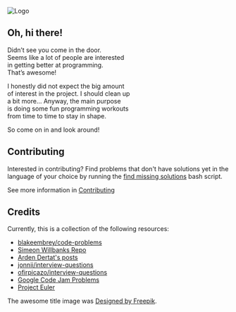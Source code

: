 ![Logo](/assets/workplace.png)

## Oh, hi there!

Didn’t see you come in the door.  
Seems like a lot of people are interested  
in getting better at programming.  
That’s awesome!  

I honestly did not expect the big amount  
of interest in the project. I should clean up  
a bit more… Anyway, the main purpose  
is doing some fun programming workouts  
from time to time to stay in shape.  

So come on in and look around!

## Contributing

Interested in contributing? Find problems that don't have solutions yet in the language of your choice
by running the [find missing solutions](./find-missing-solutions.sh) bash script.

See more information in [Contributing](CONTRIBUTING.md)

## Credits

Currently, this is a collection of the following resources:

  * [blakeembrey/code-problems](https://github.com/blakeembrey/code-problems)
  * [Simeon Willbanks Repo](https://github.com/simeonwillbanks/google-interview-questions/tree/master/questions)
  * [Arden Dertat's posts](http://www.ardendertat.com/2012/01/09/programming-interview-questions/)
  * [jonnii/interview-questions](https://github.com/jonnii/interview-questions)
  * [ofirpicazo/interview-questions](https://github.com/ofirpicazo/interview-questions/tree/master/python)
  * [Google Code Jam Problems](https://code.google.com/codejam/)
  * [Project Euler](https://projecteuler.net/)

The awesome title image was [Designed by Freepik](http://www.freepik.com).
